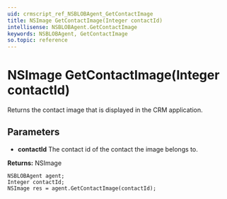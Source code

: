 ```yaml
---
uid: crmscript_ref_NSBLOBAgent_GetContactImage
title: NSImage GetContactImage(Integer contactId)
intellisense: NSBLOBAgent.GetContactImage
keywords: NSBLOBAgent, GetContactImage
so.topic: reference
---
```


# NSImage GetContactImage(Integer contactId)

Returns the contact image that is displayed in the CRM application.

## Parameters

* **contactId** The contact id of the contact the image belongs to.

**Returns:** NSImage

```crmscript
NSBLOBAgent agent;
Integer contactId;
NSImage res = agent.GetContactImage(contactId);
```

